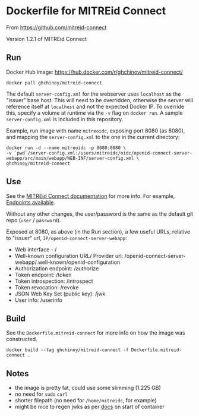 # Dockerfile for MITREid Connect

From https://github.com/mitreid-connect

Version 1.2.1 of MITREid Connect

## Run

Docker Hub image: https://hub.docker.com/r/ghchinoy/mitreid-connect/

	docker pull ghchinoy/mitreid-connect

The default `server-config.xml` for the webserver uses `localhost` as the "issuer" base host. This will need to be overridden, otherwise the server will reference itself at `localhost` and not the expected Docker IP. To override this, specify a volume at runtime via the `-v` flag on `docker run`. A sample `server-config.xml` is included in this repository.

Example, run image with name `mitreoidc`, exposing port 8080 (as 8080), and mapping the `server-config.xml` to the one in the current directory:

	docker run -d --name mitreoidc -p 8080:8080 \
	-v `pwd`/server-config.xml:/users/mitreidc/oidc/openid-connect-server-webapp/src/main/webapp/WEB-INF/server-config.xml \
	ghchinoy/mitreid-connect

## Use

See the [MITREid Connect documentation](https://github.com/mitreid-connect/OpenID-Connect-Java-Spring-Server/wiki) for more info. For example, [Endpoints available](https://github.com/mitreid-connect/OpenID-Connect-Java-Spring-Server/wiki/Server-configuration).

Without any other changes, the user/password is the same as the default git repo (`user` / `password`).

Exposed at 8080, as above (in the Run section), a few useful URLs, relative to "issuer" url, `IP/openid-connect-server-webapp`:

* Web interface - /
* Well-known configuration URL/ Provider url: /openid-connect-server-webapp/.well-known/openid-configuration
* Authorization endpoint: /authorize
* Token endpoint: /token
* Token introspection: /introspect
* Token revocation: /revoke
* JSON Web Key Set (public key): /jwk
* User info: /userinfo


## Build

See the `Dockerfile.mitreid-connect` for more info on how the image was constructed.

	docker build --tag ghchinoy/mitreid-connect -f Dockerfile.mitreid-connect .

## Notes

* the image is pretty fat, could use some slimming (1.225 GB)
* no need for `sudo` `curl`
* shorter filepath (no need for `/home/mitreidc`, for example)
* might be nice to regen jwks as per [docs](https://github.com/mitreid-connect/OpenID-Connect-Java-Spring-Server/wiki/Key-generation) on start of container

